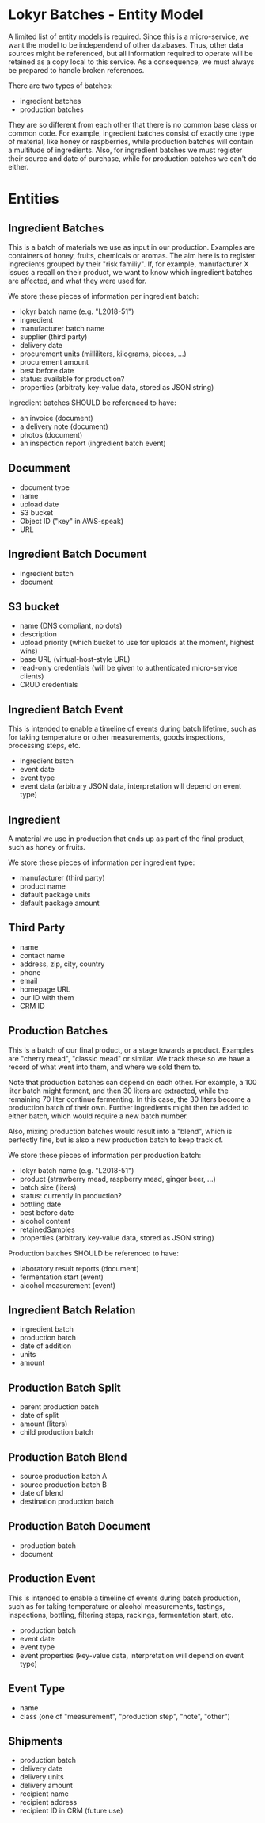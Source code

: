 # Lokyr Batches - Entity Model

A limited list of entity models is required. Since this is a micro-service,
we want the model to be independend of other databases. Thus, other data
sources might be referenced, but all information required to operate will
be retained as a copy local to this service. As a consequence, we must
always be prepared to handle broken references.

There are two types of batches:

* ingredient batches
* production batches

They are so different from each other that there is no common base class
or common code. For example, ingredient batches consist of exactly one type
of material, like honey or raspberries, while production batches will
contain a multitude of ingredients. Also, for ingredient batches we must
register their source and date of purchase, while for production batches
we can't do either.

# Entities

## Ingredient Batches

This is a batch of materials we use as input in our production. Examples
are containers of honey, fruits, chemicals or aromas. The aim here is
to register ingredients grouped by their "risk familiy". If, for example,
manufacturer X issues a recall on their product, we want to know which
ingredient batches are affected, and what they were used for.

We store these pieces of information per ingredient batch:

* lokyr batch name (e.g. "L2018-51")
* ingredient
* manufacturer batch name
* supplier (third party)
* delivery date
* procurement units (milliliters, kilograms, pieces, ...)
* procurement amount
* best before date
* status: available for production?
* properties (arbitraty key-value data, stored as JSON string)

Ingredient batches SHOULD be referenced to have:

* an invoice (document)
* a delivery note (document)
* photos (document)
* an inspection report (ingredient batch event)

## Documment

* document type
* name
* upload date
* S3 bucket
* Object ID ("key" in AWS-speak)
* URL

## Ingredient Batch Document

* ingredient batch
* document

## S3 bucket

* name (DNS compliant, no dots)
* description
* upload priority (which bucket to use for uploads at the moment, highest wins)
* base URL (virtual-host-style URL)
* read-only credentials (will be given to authenticated micro-service clients)
* CRUD credentials

## Ingredient Batch Event

This is intended to enable a timeline of events during batch lifetime,
such as for taking temperature or other measurements, goods inspections,
processing steps, etc.

* ingredient batch
* event date
* event type
* event data (arbitrary JSON data, interpretation will depend on event type)

## Ingredient

A material we use in production that ends up as part of the final
product, such as honey or fruits.

We store these pieces of information per ingredient type:

* manufacturer (third party)
* product name
* default package units
* default package amount

## Third Party

* name
* contact name
* address, zip, city, country
* phone
* email
* homepage URL
* our ID with them
* CRM ID

## Production Batches

This is a batch of our final product, or a stage towards a product.
Examples are "cherry mead", "classic mead" or similar.  We track these
so we have a record of what went into them, and where we sold them to.

Note that production batches can depend on each other. For example,
a 100 liter batch might ferment, and then 30 liters are extracted,
while the remaining 70 liter continue fermenting.  In this case,
the 30 liters become a production batch of their own.  Further
ingredients might then be added to either batch, which would require
a new batch number.

Also, mixing production batches would result into a "blend", which
is perfectly fine, but is also a new production batch to keep track of.

We store these pieces of information per production batch:

* lokyr batch name (e.g. "L2018-51")
* product (strawberry mead, raspberry mead, ginger beer, ...)
* batch size (liters)
* status: currently in production?
* bottling date
* best before date
* alcohol content
* retainedSamples
* properties (arbitrary key-value data, stored as JSON string)

Production batches SHOULD be referenced to have:

* laboratory result reports (document)
* fermentation start (event)
* alcohol measurement (event)

## Ingredient Batch Relation

* ingredient batch
* production batch
* date of addition
* units
* amount

## Production Batch Split

* parent production batch
* date of split
* amount (liters)
* child production batch

## Production Batch Blend

* source production batch A
* source production batch B
* date of blend
* destination production batch

## Production Batch Document

* production batch
* document

## Production Event

This is intended to enable a timeline of events during batch production,
such as for taking temperature or alcohol measurements, tastings, inspections,
bottling, filtering steps, rackings, fermentation start, etc.

* production batch
* event date
* event type
* event properties (key-value data, interpretation will depend on event type)

## Event Type

* name
* class (one of "measurement", "production step", "note", "other")

## Shipments

* production batch
* delivery date
* delivery units
* delivery amount
* recipient name
* recipient address
* recipient ID in CRM (future use)

